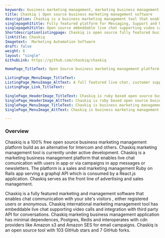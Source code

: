 ```yaml
---
keywords: business marketing management, marketing business management, sales and marketing management, international marketing management, marketing and management, advertising and sales management
title: Chaskiq | Open source business marketing management software
description: Chaskiq is a business marketing management tool that enables communications via campaigns in messages or newsletters. It also supports live chat & video calls.
singlepageh1title: Fully featured platform for Messaging, Support and Marketing
singlepageh2title: Open source embeddable live chat supporting video calls, customer support, sales and business marketing management platform build as an alternative for Intercom
Shortdescriptionlistingpage: Chaskiq is open source fully featured business marketing management Platform for sales, customer support and marketing.
linktitle: Chaskiq
Imagetext:  Marketing Automation Software
draft: false
weight: 6
layout: "single"
GithubLink: https://github.com/chaskiq/chaskiq

HomePage_TitleText: Open Source business marketing management platform built on Rails

ListingPage_MenuImage_TitleText: 
ListingPage_MenuImage_AltText: A full featured live chat, customer support and business marketing platform
ListingPage_Link_TitleText: 

SinglePage_HeaderImage_TitleText: Chaskiq is ruby based open source business marketing management software
SinglePage_HeaderImage_AltText: Chaskiq is ruby based open source business marketing management software
SinglePage_MenuImage_TitleText: Chaskiq is business marketing management Open Source live chat, support and sales  software.  
SinglePage_MenuImage_AltText: Chaskiq is business marketing management Open Source live chat, support and sales  software.  

---
```


### **Overview**

Chaskiq is a 100% free open source business marketing management platform build as an alternative for Intercom and others. Chaskiq marketing management tool is currently under active development. Chaskiq is a marketing business management platform that enables live chat comunication with users in app or via campaigns in app messages or newsletters. The platform is a sales and marketing management Ruby on Rails app serving a graphql API which is consumed by a React.js application. Chaskiq serves as the front line of advertising and sales management.

Chaskiq is a fully featured marketing and management software that enables chat communication with your site's visitors , either registered users or anonymous. Chaskiq international marketing management tool has embeddable live chat supporting video calls and integration with third party API for conversations. Chaskiq marketing business management application has minimal dependences, Postgres, Redis and interoperates with cdn providers like Amazon s3 and Amazon SES for email campaigns. Chaskiq is an open source tool with 103 GitHub stars and 7 GitHub forks.
